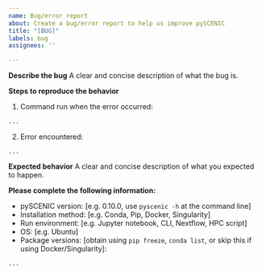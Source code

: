 ```yaml
---
name: Bug/error report
about: Create a bug/error report to help us improve pySCENIC
title: "[BUG]"
labels: bug
assignees: ''

---
```


**Describe the bug**
A clear and concise description of what the bug is.

**Steps to reproduce the behavior**
1. Command run when the error occurred:
<!-- Please specify the command used (if applicable, otherwise delete this block): -->
```python
...
```

2. Error encountered:
<!-- Please specify the **complete** error message (if applicable, otherwise delete this block): -->
```pytb
...
```

**Expected behavior**
A clear and concise description of what you expected to happen.

**Please complete the following information:**
- pySCENIC version: [e.g. 0.10.0, use `pyscenic -h` at the command line]
- Installation method: [e.g. Conda, Pip, Docker, Singularity]
- Run environment: [e.g. Jupyter notebook, CLI, Nextflow, HPC script]
- OS: [e.g. Ubuntu]
- Package versions: [obtain using `pip freeze`, `conda list`, or skip this if using Docker/Singularity]:
<!-- Put your package version list in this code block (if applicable, else delete the block): -->
```
...
```
